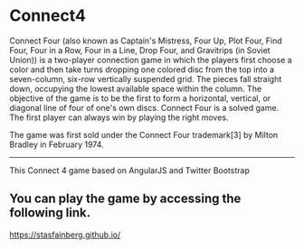 # Connect4

Connect Four (also known as Captain's Mistress, Four Up, Plot Four, Find Four, Four in a Row, Four in a Line, Drop Four, and 
Gravitrips (in Soviet Union)) is a two-player connection game in which the players first choose a color and then take turns 
dropping one colored disc from the top into a seven-column, six-row vertically suspended grid. 
The pieces fall straight down, occupying the lowest available space within the column. 
The objective of the game is to be the first to form a horizontal, vertical, or diagonal line of four of one's own discs. 
Connect Four is a solved game. The first player can always win by playing the right moves.

The game was first sold under the Connect Four trademark[3] by Milton Bradley in February 1974.

-------------------------------------------------------------------------------------------------------------------------------

This Connect 4 game based on AngularJS and Twitter Bootstrap

## You can play the game by accessing the following link.
https://stasfainberg.github.io/


